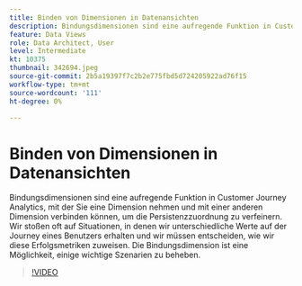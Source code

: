 ```yaml
---
title: Binden von Dimensionen in Datenansichten
description: Bindungsdimensionen sind eine aufregende Funktion in Customer Journey Analytics, mit der Sie eine Dimension nehmen und mit einer anderen Dimension verbinden können... (Beschreibungen sollten zwischen 60 und 160 Zeichen lang sein)
feature: Data Views
role: Data Architect, User
level: Intermediate
kt: 10375
thumbnail: 342694.jpeg
source-git-commit: 2b5a19397f7c2b2e775fbd5d724205922ad76f15
workflow-type: tm+mt
source-wordcount: '111'
ht-degree: 0%

---
```



# Binden von Dimensionen in Datenansichten

Bindungsdimensionen sind eine aufregende Funktion in Customer Journey Analytics, mit der Sie eine Dimension nehmen und mit einer anderen Dimension verbinden können, um die Persistenzzuordnung zu verfeinern. Wir stoßen oft auf Situationen, in denen wir unterschiedliche Werte auf der Journey eines Benutzers erhalten und wir müssen entscheiden, wie wir diese Erfolgsmetriken zuweisen. Die Bindungsdimension ist eine Möglichkeit, einige wichtige Szenarien zu beheben.

>[!VIDEO](https://video.tv.adobe.com/v/342694/?quality=12&learn=on)
